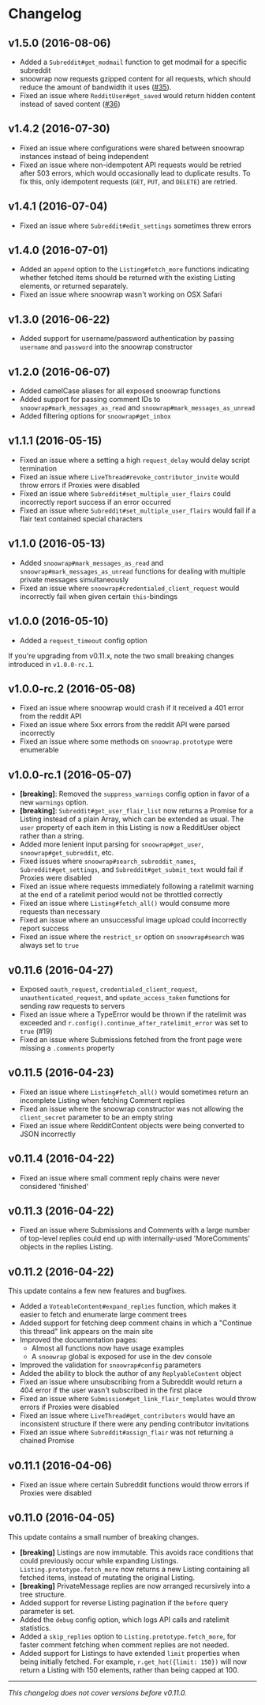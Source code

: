 # Changelog

## v1.5.0 (2016-08-06)

* Added a `Subreddit#get_modmail` function to get modmail for a specific subreddit
* snoowrap now requests gzipped content for all requests, which should reduce the amount of bandwidth it uses ([#35](https://github.com/not-an-aardvark/snoowrap/pull/35)).
* Fixed an issue where `RedditUser#get_saved` would return hidden content instead of saved content ([#36](https://github.com/not-an-aardvark/snoowrap/issues/36))

## v1.4.2 (2016-07-30)

* Fixed an issue where configurations were shared between snoowrap instances instead of being independent
* Fixed an issue where non-idempotent API requests would be retried after 503 errors, which would occasionally lead to duplicate results. To fix this, only idempotent requests (`GET`, `PUT`, and `DELETE`) are retried.

## v1.4.1 (2016-07-04)

* Fixed an issue where `Subreddit#edit_settings` sometimes threw errors

## v1.4.0 (2016-07-01)

* Added an `append` option to the `Listing#fetch_more` functions indicating whether fetched items should be returned with the existing Listing elements, or returned separately.
* Fixed an issue where snoowrap wasn't working on OSX Safari

## v1.3.0 (2016-06-22)

* Added support for username/password authentication by passing `username` and `password` into the snoowrap constructor

## v1.2.0 (2016-06-07)

* Added camelCase aliases for all exposed snoowrap functions
* Added support for passing comment IDs to `snoowrap#mark_messages_as_read` and `snoowrap#mark_messages_as_unread`
* Added filtering options for `snoowrap#get_inbox`

## v1.1.1 (2016-05-15)

* Fixed an issue where a setting a high `request_delay` would delay script termination
* Fixed an issue where `LiveThread#revoke_contributor_invite` would throw errors if Proxies were disabled
* Fixed an issue where `Subreddit#set_multiple_user_flairs` could incorrectly report success if an error occurred
* Fixed an issue where `Subreddit#set_multiple_user_flairs` would fail if a flair text contained special characters

## v1.1.0 (2016-05-13)

* Added `snoowrap#mark_messages_as_read` and `snoowrap#mark_messages_as_unread` functions for dealing with multiple private messages simultaneously
* Fixed an issue where `snoowrap#credentialed_client_request` would incorrectly fail when given certain `this`-bindings

## v1.0.0 (2016-05-10)

* Added a `request_timeout` config option

If you're upgrading from v0.11.x, note the two small breaking changes introduced in `v1.0.0-rc.1`.

## v1.0.0-rc.2 (2016-05-08)

* Fixed an issue where snoowrap would crash if it received a 401 error from the reddit API
* Fixed an issue where 5xx errors from the reddit API were parsed incorrectly
* Fixed an issue where some methods on `snoowrap.prototype` were enumerable

## v1.0.0-rc.1 (2016-05-07)

* **[breaking]**: Removed the `suppress_warnings` config option in favor of a new `warnings` option.
* **[breaking]**: `Subreddit#get_user_flair_list` now returns a Promise for a Listing instead of a plain Array, which can be extended as usual. The `user` property of each item in this Listing is now a RedditUser object rather than a string.
* Added more lenient input parsing for `snoowrap#get_user`, `snoowrap#get_subreddit`, etc.
* Fixed issues where `snoowrap#search_subreddit_names`, `Subreddit#get_settings`, and `Subreddit#get_submit_text` would fail if Proxies were disabled
* Fixed an issue where requests immediately following a ratelimit warning at the end of a ratelimit period would not be throttled correctly
* Fixed an issue where `Listing#fetch_all()` would consume more requests than necessary
* Fixed an issue where an unsuccessful image upload could incorrectly report success
* Fixed an issue where the `restrict_sr` option on `snoowrap#search` was always set to `true`

## v0.11.6 (2016-04-27)

* Exposed `oauth_request`, `credentialed_client_request`, `unauthenticated_request`, and `update_access_token` functions for sending raw requests to servers
* Fixed an issue where a TypeError would be thrown if the ratelimit was exceeded and `r.config().continue_after_ratelimit_error` was set to `true` (#19)
* Fixed an issue where Submissions fetched from the front page were missing a `.comments` property

## v0.11.5 (2016-04-23)

* Fixed an issue where `Listing#fetch_all()` would sometimes return an incomplete Listing when fetching Comment replies
* Fixed an issue where the snoowrap constructor was not allowing the `client_secret` parameter to be an empty string
* Fixed an issue where RedditContent objects were being converted to JSON incorrectly

## v0.11.4 (2016-04-22)

* Fixed an issue where small comment reply chains were never considered 'finished'

## v0.11.3 (2016-04-22)

* Fixed an issue where Submissions and Comments with a large number of top-level replies could end up with internally-used 'MoreComments' objects in the replies Listing.

## v0.11.2 (2016-04-22)

This update contains a few new features and bugfixes.

* Added a `VoteableContent#expand_replies` function, which makes it easier to fetch and enumerate large comment trees
* Added support for fetching deep comment chains in which a "Continue this thread" link appears on the main site
* Improved the documentation pages:
  * Almost all functions now have usage examples
  * A `snoowrap` global is exposed for use in the dev console
* Improved the validation for `snoowrap#config` parameters
* Added the ability to block the author of any `ReplyableContent` object
* Fixed an issue where unsubscribing from a Subreddit would return a 404 error if the user wasn't subscribed in the first place
* Fixed an issue where `Submission#get_link_flair_templates` would throw errors if Proxies were disabled
* Fixed an issue where `LiveThread#get_contributors` would have an inconsistent structure if there were any pending contributor invitations
* Fixed an issue where `Subreddit#assign_flair` was not returning a chained Promise

## v0.11.1 (2016-04-06)

* Fixed an issue where certain Subreddit functions would throw errors if Proxies were disabled

## v0.11.0 (2016-04-05)

This update contains a small number of breaking changes.

* **[breaking]** Listings are now immutable. This avoids race conditions that could previously occur while expanding Listings. `Listing.prototype.fetch_more` now returns a new Listing containing all fetched items, instead of mutating the original Listing.
* **[breaking]** PrivateMessage replies are now arranged recursively into a tree structure.
* Added support for reverse Listing pagination if the `before` query parameter is set.
* Added the `debug` config option, which logs API calls and ratelimit statistics.
* Added a `skip_replies` option to `Listing.prototype.fetch_more`, for faster comment fetching when comment replies are not needed.
* Added support for Listings to have extended `limit` properties when being initially fetched. For example, `r.get_hot({limit: 150})` will now return a Listing with 150 elements, rather than being capped at 100.

---

*This changelog does not cover versions before v0.11.0.*
